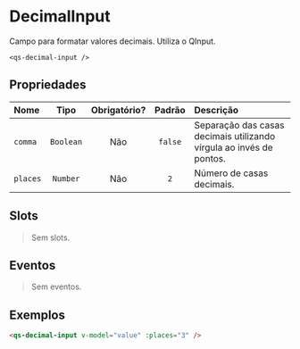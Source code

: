# DecimalInput

Campo para formatar valores decimais. Utiliza o QInput.

```
<qs-decimal-input />
```

## Propriedades

| Nome | Tipo | Obrigatório? | Padrão | Descrição |
|:-|:-:|:-:|:-:|:-|
| `comma` | `Boolean` | Não | `false` | Separação das casas decimais utilizando vírgula ao invés de pontos. |
| `places` | `Number` | Não | `2` | Número de casas decimais. |

## Slots

> Sem slots.

## Eventos

> Sem eventos.

## Exemplos

```html
<qs-decimal-input v-model="value" :places="3" />
```